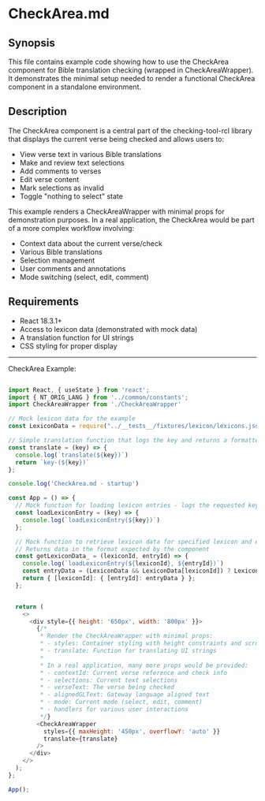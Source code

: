 # CheckArea.md

## Synopsis
This file contains example code showing how to use the CheckArea component for Bible translation checking (wrapped in CheckAreaWrapper). It demonstrates the minimal setup needed to render a functional CheckArea component in a standalone environment.

## Description
The CheckArea component is a central part of the checking-tool-rcl library that displays the current verse being checked and allows users to:
- View verse text in various Bible translations
- Make and review text selections
- Add comments to verses
- Edit verse content
- Mark selections as invalid
- Toggle "nothing to select" state

This example renders a CheckAreaWrapper with minimal props for demonstration purposes. In a real application, the CheckArea would be part of a more complex workflow involving:
- Context data about the current verse/check
- Various Bible translations
- Selection management
- User comments and annotations
- Mode switching (select, edit, comment)

## Requirements
- React 18.3.1+
- Access to lexicon data (demonstrated with mock data)
- A translation function for UI strings
- CSS styling for proper display

---

CheckArea Example:

```js

import React, { useState } from 'react';
import { NT_ORIG_LANG } from '../common/constants';
import CheckAreaWrapper from './CheckAreaWrapper'

// Mock lexicon data for the example
const LexiconData = require("../__tests__/fixtures/lexicon/lexicons.json");

// Simple translation function that logs the key and returns a formatted string
const translate = (key) => {
  console.log(`translate(${key})`)
  return `key-(${key})`
};

console.log('CheckArea.md - startup')

const App = () => {
  // Mock function for loading lexicon entries - logs the requested key
  const loadLexiconEntry = (key) => {
    console.log(`loadLexiconEntry(${key})`)
  };

  // Mock function to retrieve lexicon data for specified lexicon and entry IDs
  // Returns data in the format expected by the component
  const getLexiconData_ = (lexiconId, entryId) => {
    console.log(`loadLexiconEntry(${lexiconId}, ${entryId})`)
    const entryData = (LexiconData && LexiconData[lexiconId]) ? LexiconData[lexiconId][entryId] : null;
    return { [lexiconId]: { [entryId]: entryData } };
  };


  return (
    <>
      <div style={{ height: '650px', width: '800px' }}>
        {/*
         * Render the CheckAreaWrapper with minimal props:
         * - styles: Container styling with height constraints and scroll behavior
         * - translate: Function for translating UI strings
         *
         * In a real application, many more props would be provided:
         * - contextId: Current verse reference and check info
         * - selections: Current text selections
         * - verseText: The verse being checked
         * - alignedGLText: Gateway language aligned text
         * - mode: Current mode (select, edit, comment)
         * - handlers for various user interactions
         */}
        <CheckAreaWrapper
          styles={{ maxHeight: '450px', overflowY: 'auto' }}
          translate={translate}
        />
      </div>
    </>
  );
};

App();
```

